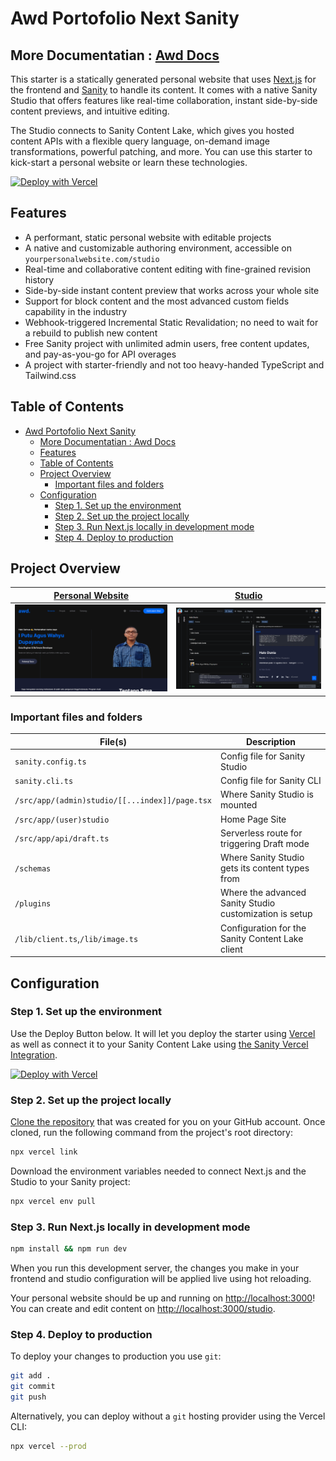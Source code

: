 # Awd Portofolio Next Sanity

## More Documentatian : [Awd Docs][docs-homepage]

This starter is a statically generated personal website that uses [Next.js][nextjs] for the frontend and [Sanity][sanity-homepage] to handle its content.
It comes with a native Sanity Studio that offers features like real-time collaboration, instant side-by-side content previews, and intuitive editing.

The Studio connects to Sanity Content Lake, which gives you hosted content APIs with a flexible query language, on-demand image transformations, powerful patching, and more.
You can use this starter to kick-start a personal website or learn these technologies.

[![Deploy with Vercel](https://vercel.com/button)][vercel-deploy]

## Features

- A performant, static personal website with editable projects
- A native and customizable authoring environment, accessible on `yourpersonalwebsite.com/studio`
- Real-time and collaborative content editing with fine-grained revision history
- Side-by-side instant content preview that works across your whole site
- Support for block content and the most advanced custom fields capability in the industry
- Webhook-triggered Incremental Static Revalidation; no need to wait for a rebuild to publish new content
- Free Sanity project with unlimited admin users, free content updates, and pay-as-you-go for API overages
- A project with starter-friendly and not too heavy-handed TypeScript and Tailwind.css

## Table of Contents

- [Awd Portofolio Next Sanity](#awd-portofolio-next-sanity)
  - [More Documentatian : Awd Docs](#more-documentatian--awd-docs)
  - [Features](#features)
  - [Table of Contents](#table-of-contents)
  - [Project Overview](#project-overview)
    - [Important files and folders](#important-files-and-folders)
  - [Configuration](#configuration)
    - [Step 1. Set up the environment](#step-1-set-up-the-environment)
    - [Step 2. Set up the project locally](#step-2-set-up-the-project-locally)
    - [Step 3. Run Next.js locally in development mode](#step-3-run-nextjs-locally-in-development-mode)
    - [Step 4. Deploy to production](#step-4-deploy-to-production)

## Project Overview

| [Personal Website](https://awd.my.id/) | [Studio](https://awd.my.id/studio) |
| -------------------------------------- | ---------------------------------- |
| ![Personal Website](docs/personal.png) | ![Sanity Studio](docs/studio.png)  |

### Important files and folders

| File(s)                                        | Description                                             |
| ---------------------------------------------- | ------------------------------------------------------- |
| `sanity.config.ts`                             | Config file for Sanity Studio                           |
| `sanity.cli.ts`                                | Config file for Sanity CLI                              |
| `/src/app/(admin)studio/[[...index]]/page.tsx` | Where Sanity Studio is mounted                          |
| `/src/app/(user)studio`                        | Home Page Site                                          |
| `/src/app/api/draft.ts`                        | Serverless route for triggering Draft mode              |
| `/schemas`                                     | Where Sanity Studio gets its content types from         |
| `/plugins`                                     | Where the advanced Sanity Studio customization is setup |
| `/lib/client.ts`,`/lib/image.ts`               | Configuration for the Sanity Content Lake client        |

## Configuration

### Step 1. Set up the environment

Use the Deploy Button below. It will let you deploy the starter using [Vercel](https://vercel.com?utm_source=github&utm_medium=readme&utm_campaign=next-sanity-example) as well as connect it to your Sanity Content Lake using [the Sanity Vercel Integration][integration].

[![Deploy with Vercel](https://vercel.com/button)][vercel-deploy]

### Step 2. Set up the project locally

[Clone the repository](https://docs.github.com/en/repositories/creating-and-managing-repositories/cloning-a-repository) that was created for you on your GitHub account. Once cloned, run the following command from the project's root directory:

```bash
npx vercel link
```

Download the environment variables needed to connect Next.js and the Studio to your Sanity project:

```bash
npx vercel env pull
```

### Step 3. Run Next.js locally in development mode

```bash
npm install && npm run dev
```

When you run this development server, the changes you make in your frontend and studio configuration will be applied live using hot reloading.

Your personal website should be up and running on [http://localhost:3000][localhost-3000]! You can create and edit content on [http://localhost:3000/studio][localhost-3000-studio].

### Step 4. Deploy to production

To deploy your changes to production you use `git`:

```bash
git add .
git commit
git push
```

Alternatively, you can deploy without a `git` hosting provider using the Vercel CLI:

```bash
npx vercel --prod
```

[docs-homepage]: htttps://docs.awd.my.id/next-sanity
[vercel-deploy]: https://vercel.com/new/clone?repository-url=https%3A%2F%2Fgithub.com%2Fputuwahyu29%2Fawd-portofolio-cms&project-name=https%3A%2F%2Fgithub.com%2Fputuwahyu29%2Fawd-portofolio-cms&repository-name=https%3A%2F%2Fgithub.com%2Fputuwahyu29%2Fawd-portofolio-cms&demo-title=Awd+Portofolio+CMS&demo-description=Portfolio&demo-url=https%3A%2F%2Fawd.my.id&demo-image=https%3A%2F%2Fcdn.sanity.io%2Fimages%2F81pocpw8%2Fproduction%2F07a7a03a6ccd03b765b2769acb038f31bcbbab1c-1347x768.png&integration-ids=oac_hb2LITYajhRQ0i4QznmKH7gx&external-id=%3Btemplate%3Dawd-portofolio-cms
[integration]: https://www.sanity.io/docs/vercel-integration?utm_source=github.com&utm_medium=referral&utm_campaign=nextjs-v3vercelstarter
[`.env.local.example`]: .env.local.example
[nextjs]: https://github.com/vercel/next.js
[sanity-create]: https://www.sanity.io/get-started/create-project?utm_source=github.com&utm_medium=referral&utm_campaign=nextjs-v3vercelstarter
[sanity-deployment]: https://www.sanity.io/docs/deployment?utm_source=github.com&utm_medium=referral&utm_campaign=nextjs-v3vercelstarter
[sanity-homepage]: https://www.sanity.io?utm_source=github.com&utm_medium=referral&utm_campaign=nextjs-v3vercelstarter
[sanity-community]: https://slack.sanity.io/
[sanity-schema-types]: https://www.sanity.io/docs/schema-types?utm_source=github.com&utm_medium=referral&utm_campaign=nextjs-v3vercelstarter
[sanity-github]: https://github.com/sanity-io/sanity/discussions
[sanity-groq]: https://www.sanity.io/docs/groq?utm_source=github.com&utm_medium=referral&utm_campaign=nextjs-v3vercelstarter
[sanity-content-modelling]: https://www.sanity.io/docs/content-modelling?utm_source=github.com&utm_medium=referral&utm_campaign=nextjs-v3vercelstarter
[sanity-webhooks]: https://www.sanity.io/docs/webhooks?utm_source=github.com&utm_medium=referral&utm_campaign=nextjs-v3vercelstarter
[localhost-3000]: http://localhost:3000
[localhost-3000-studio]: http://localhost:3000/studio
[vercel]: https://vercel.com
[vercel-github]: https://github.com/vercel/next.js/discussions
[app-dir]: https://beta.nextjs.org/docs/routing/fundamentals#the-app-directory
